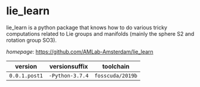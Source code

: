 # lie_learn

lie_learn is a python package that knows how to do various tricky computations related to Lie groups and manifolds (mainly the sphere S2 and rotation group SO3).

*homepage*: <https://github.com/AMLab-Amsterdam/lie_learn>

version | versionsuffix | toolchain
--------|---------------|----------
``0.0.1.post1`` | ``-Python-3.7.4`` | ``fosscuda/2019b``
